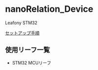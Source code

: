 # nanoRelation_Device
Leafony STM32

[セットアップ手順](https://docs.leafony.com/docs/environment/stm32/arduino_ide/)

## 使用リーフ一覧
- STM32 MCUリーフ



